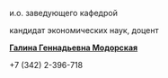 и.о. заведующего кафедрой
 
 кандидат экономических наук, доцент
   

[**Галина Геннадьевна Модорская**](http://www.psu.ru/personalnye-stranitsy-prepodavatelej/m/galina-gennadevna-modorskaya)
  


  
 

  



 +7 (342) 2-396-718